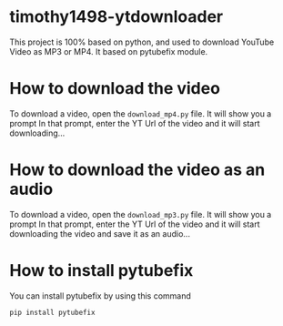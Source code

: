 # timothy1498-ytdownloader 

This project is 100% based on python, and used to download 
YouTube Video as MP3 or MP4. It based on pytubefix module.

# How to download the video

To download a video, open the ```download_mp4.py``` file. It will show you a prompt
In that prompt, enter the YT Url of the video and it will start downloading...

# How to download the video as an audio

To download a video, open the ```download_mp3.py``` file. It will show you a prompt
In that prompt, enter the YT Url of the video and it will start downloading the video
and save it as an audio...

# How to install pytubefix

You can install pytubefix by using this command
```shell
pip install pytubefix
```
